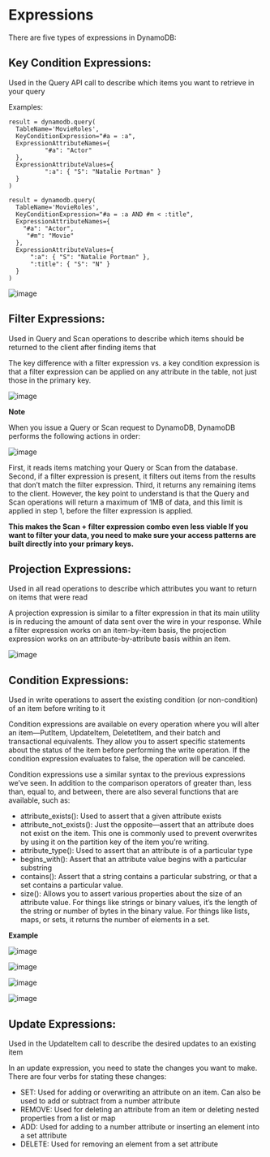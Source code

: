 # Expressions

There are five types of expressions in DynamoDB:
## **Key Condition Expressions:** 
Used in the Query API call to describe which items you want to retrieve in your query

Examples:

~~~
result = dynamodb.query( 
  TableName='MovieRoles', 
  KeyConditionExpression="#a = :a", 
  ExpressionAttributeNames={
          "#a": "Actor"
  },
  ExpressionAttributeValues={
          ":a": { "S": "Natalie Portman" }
  }
)
~~~

~~~
result = dynamodb.query(
  TableName='MovieRoles', 
  KeyConditionExpression="#a = :a AND #m < :title", 
  ExpressionAttributeNames={
    "#a": "Actor",   
     "#m": "Movie" 
  },   
  ExpressionAttributeValues={
      ":a": { "S": "Natalie Portman" },
      ":title": { "S": "N" }
  }
)
~~~

![image](https://user-images.githubusercontent.com/17270996/168050719-aa599599-d79f-4e7b-98fc-ca0a59a0540a.png)


## **Filter Expressions:** 

Used in Query and Scan operations to describe which items should be returned to the client after finding items that 

The key difference with a filter expression vs. a key condition expression is that a filter expression can be applied on any attribute in the table, 
not just those in the primary key. 

![image](https://user-images.githubusercontent.com/17270996/168051688-2e05ff99-eea9-481d-b899-79a87312156f.png)

**Note**

When you issue a Query or Scan request to DynamoDB, DynamoDB performs the following actions in order:

![image](https://user-images.githubusercontent.com/17270996/168052334-c08e301b-7214-47ad-912b-44194df704c1.png)

First, it reads items matching your Query or Scan from the database. Second, if a filter expression is present, it filters out items from the results that don’t match the filter expression. Third, it returns any remaining items to the client.
However, the key point to understand is that the Query and Scan operations will return a maximum of 1MB of data, and this limit is applied in step 1, before the filter expression is applied.

**This makes the Scan + filter expression combo even less viable
If you want to filter your data, you need to make sure your access patterns are built directly into your primary keys.**

## **Projection Expressions:** 

Used in all read operations to describe which attributes you want to return on items that were read

A projection expression is similar to a filter expression in that its main utility is in reducing the amount of data sent over the wire in your response. While a filter expression works on an item-by-item basis, the projection expression works on an attribute-by-attribute basis within an item.

![image](https://user-images.githubusercontent.com/17270996/168054244-09e2e01d-c5c8-4acc-b3fe-29d1dc18a6d6.png)

## **Condition Expressions:** 

Used in write operations to assert the existing condition (or non-condition) of an item before writing to it

Condition expressions are available on every operation where you will alter an item—PutItem, UpdateItem, DeletetItem, and their batch and transactional equivalents. They allow you to assert specific statements about the status of the item before performing the write operation. If the condition expression evaluates to false, the operation will be canceled.

Condition expressions use a similar syntax to the previous expressions we’ve seen. In addition to the comparison operators of greater than, less than, equal to, and between, there are also several functions that are available, such as:
* attribute_exists(): Used to assert that a given attribute exists
* attribute_not_exists(): Just the opposite—assert that an attribute does not exist on the item. This one is commonly used to prevent overwrites by using it on the partition key of the item you’re writing.
* attribute_type(): Used to assert that an attribute is of a particular type
* begins_with(): Assert that an attribute value begins with a particular substring
* contains(): Assert that a string contains a particular substring, or that a set contains a particular value.
* size(): Allows you to assert various properties about the size of an attribute value. For things like strings or binary values, it’s the length of the string or number of bytes in the binary value. For things like lists, maps, or sets, it returns the number of elements in a set.

**Example**

![image](https://user-images.githubusercontent.com/17270996/168056151-a7e5e8e3-f4d4-423a-818a-91d676ad6413.png)

![image](https://user-images.githubusercontent.com/17270996/168062679-f3da804c-1807-4eda-9ed8-eff458feb27f.png)

![image](https://user-images.githubusercontent.com/17270996/168063039-fb1e08ca-ca13-4f20-bf94-dbacbf4e041d.png)

![image](https://user-images.githubusercontent.com/17270996/168063579-0293d77c-c89a-48c6-a997-22e12ecf41e1.png)


## **Update Expressions:** 

Used in the UpdateItem call to describe the desired updates to an existing item

In an update expression, you need to state the changes you want to make. There are four verbs for stating these changes:
* SET: Used for adding or overwriting an attribute on an item. Can also be used to add or subtract from a number attribute
* REMOVE: Used for deleting an attribute from an item or deleting nested properties from a list or map
* ADD: Used for adding to a number attribute or inserting an element into a set attribute
* DELETE: Used for removing an element from a set attribute
